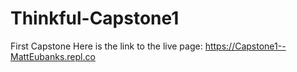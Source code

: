 # Thinkful-Capstone1
First Capstone
Here is the link to the live page: https://Capstone1--MattEubanks.repl.co
